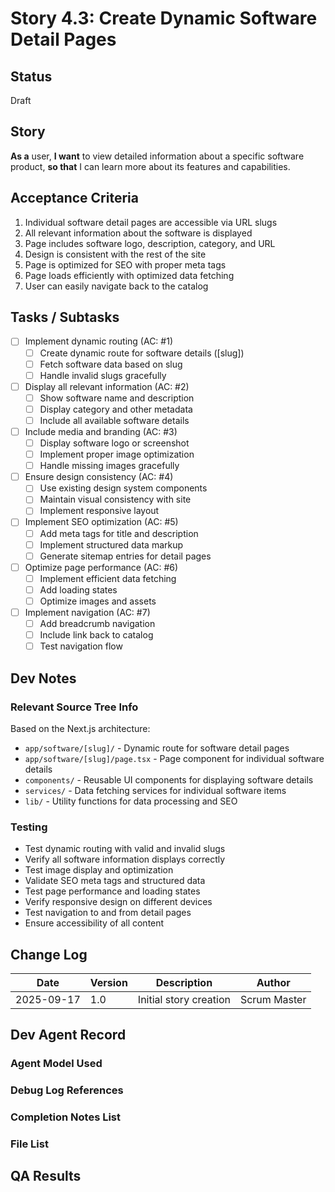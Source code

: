 # Story 4.3: Create Dynamic Software Detail Pages

## Status

Draft

## Story

**As a** user,
**I want** to view detailed information about a specific software product,
**so that** I can learn more about its features and capabilities.

## Acceptance Criteria

1. Individual software detail pages are accessible via URL slugs
2. All relevant information about the software is displayed
3. Page includes software logo, description, category, and URL
4. Design is consistent with the rest of the site
5. Page is optimized for SEO with proper meta tags
6. Page loads efficiently with optimized data fetching
7. User can easily navigate back to the catalog

## Tasks / Subtasks

- [ ] Implement dynamic routing (AC: #1)
  - [ ] Create dynamic route for software details ([slug])
  - [ ] Fetch software data based on slug
  - [ ] Handle invalid slugs gracefully
- [ ] Display all relevant information (AC: #2)
  - [ ] Show software name and description
  - [ ] Display category and other metadata
  - [ ] Include all available software details
- [ ] Include media and branding (AC: #3)
  - [ ] Display software logo or screenshot
  - [ ] Implement proper image optimization
  - [ ] Handle missing images gracefully
- [ ] Ensure design consistency (AC: #4)
  - [ ] Use existing design system components
  - [ ] Maintain visual consistency with site
  - [ ] Implement responsive layout
- [ ] Implement SEO optimization (AC: #5)
  - [ ] Add meta tags for title and description
  - [ ] Implement structured data markup
  - [ ] Generate sitemap entries for detail pages
- [ ] Optimize page performance (AC: #6)
  - [ ] Implement efficient data fetching
  - [ ] Add loading states
  - [ ] Optimize images and assets
- [ ] Implement navigation (AC: #7)
  - [ ] Add breadcrumb navigation
  - [ ] Include link back to catalog
  - [ ] Test navigation flow

## Dev Notes

### Relevant Source Tree Info
Based on the Next.js architecture:
- `app/software/[slug]/` - Dynamic route for software detail pages
- `app/software/[slug]/page.tsx` - Page component for individual software details
- `components/` - Reusable UI components for displaying software details
- `services/` - Data fetching services for individual software items
- `lib/` - Utility functions for data processing and SEO

### Testing
- Test dynamic routing with valid and invalid slugs
- Verify all software information displays correctly
- Test image display and optimization
- Validate SEO meta tags and structured data
- Test page performance and loading states
- Verify responsive design on different devices
- Test navigation to and from detail pages
- Ensure accessibility of all content

## Change Log

| Date | Version | Description | Author |
| ---- | ------- | ----------- | ------ |
| 2025-09-17 | 1.0 | Initial story creation | Scrum Master |

## Dev Agent Record

### Agent Model Used

### Debug Log References

### Completion Notes List

### File List

## QA Results